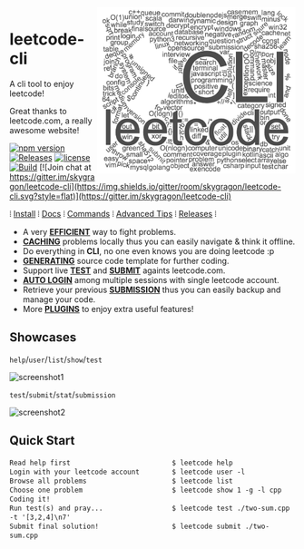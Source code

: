 <img src="docs/logo.png" width="350" align="right">

# leetcode-cli

A cli tool to enjoy leetcode!

Great thanks to leetcode.com, a really awesome website!

[![npm version](https://img.shields.io/npm/v/leetcode-cli.svg?style=flat)](https://www.npmjs.com/package/leetcode-cli)
[![Releases](https://img.shields.io/github/release/skygragon/leetcode-cli.svg?style=flat)](https://github.com/skygragon/leetcode-cli/releases)
[![license](https://img.shields.io/npm/l/leetcode-cli.svg?style=flat)](https://github.com/skygragon/leetcode-cli/blob/master/LICENSE)
[![Build](https://img.shields.io/travis/skygragon/leetcode-cli.svg?style=flat)](https://travis-ci.org/skygragon/leetcode-cli)
[![Join chat at https://gitter.im/skygragon/leetcode-cli](https://img.shields.io/gitter/room/skygragon/leetcode-cli.svg?style=flat)](https://gitter.im/skygragon/leetcode-cli)

⦙ [Install](https://skygragon.github.io/leetcode-cli/install) ⦙
[Docs](https://skygragon.github.io/leetcode-cli/) ⦙
[Commands](https://skygragon.github.io/leetcode-cli/commands) ⦙
[Advanced Tips](https://skygragon.github.io/leetcode-cli/advanced) ⦙
[Releases](https://skygragon.github.io/leetcode-cli/releases) ⦙

* A very [**EFFICIENT**](#quick-start) way to fight problems.
* [**CACHING**](https://skygragon.github.io/leetcode-cli/advanced#cache) problems locally thus you can easily navigate & think it offline.
* Do everything in **CLI**, no one even knows you are doing leetcode :p
* [**GENERATING**](https://skygragon.github.io/leetcode-cli/commands#show) source code template for further coding.
* Support live [**TEST**](https://skygragon.github.io/leetcode-cli/commands#test) and [**SUBMIT**](https://skygragon.github.io/leetcode-cli/commands#submit) againts leetcode.com.
* [**AUTO LOGIN**](https://skygragon.github.io/leetcode-cli/advanced#auto-login) among multiple sessions with single leetcode account.
* Retrieve your previous [**SUBMISSION**](https://skygragon.github.io/leetcode-cli/commands#submission) thus you can easily backup and manage your code.
* More [**PLUGINS**](https://skygragon.github.io/leetcode-cli/advanced#plugins) to enjoy extra useful features!

## Showcases

`help`/`user`/`list`/`show`/`test`

![screenshot1](https://github.com/skygragon/leetcode-cli/raw/master/docs/screenshots/intro.gif)

`test`/`submit`/`stat`/`submission`

![screenshot2](https://github.com/skygragon/leetcode-cli/raw/master/docs/screenshots/intro2.gif)

## Quick Start

	Read help first                         $ leetcode help
	Login with your leetcode account        $ leetcode user -l
	Browse all problems                     $ leetcode list
	Choose one problem                      $ leetcode show 1 -g -l cpp
	Coding it!
	Run test(s) and pray...                 $ leetcode test ./two-sum.cpp -t '[3,2,4]\n7'
	Submit final solution!                  $ leetcode submit ./two-sum.cpp
